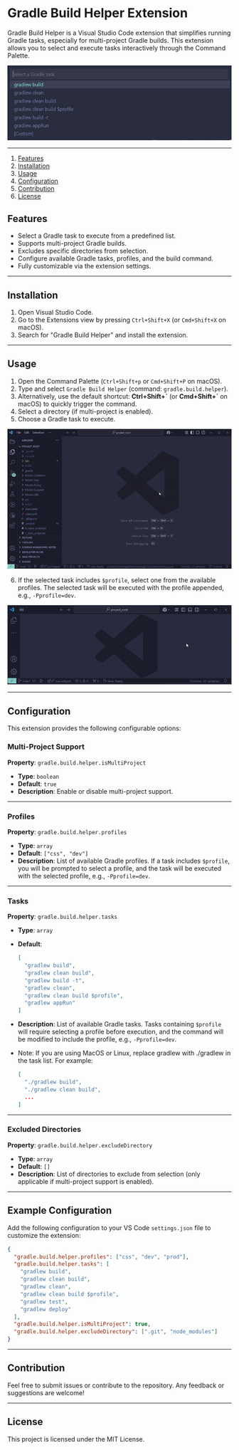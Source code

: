 # Gradle Build Helper Extension

Gradle Build Helper is a Visual Studio Code extension that simplifies running Gradle tasks, especially for multi-project Gradle builds. This extension allows you to select and execute tasks interactively through the Command Palette.

![Gradle Build Helper Screenshot](https://raw.githubusercontent.com/hwantage/gradle-build-helper/refs/heads/main/images/screenshot.png)

---

1. [Features](#features)
2. [Installation](#installation)
3. [Usage](#usage)
4. [Configuration](#configuration)
5. [Contribution](#contribution)
6. [License](#license)


## Features

- Select a Gradle task to execute from a predefined list.
- Supports multi-project Gradle builds.
- Excludes specific directories from selection.
- Configure available Gradle tasks, profiles, and the build command.
- Fully customizable via the extension settings.

---

## Installation

1. Open Visual Studio Code.
2. Go to the Extensions view by pressing `Ctrl+Shift+X` (or `Cmd+Shift+X` on macOS).
3. Search for "Gradle Build Helper" and install the extension.

---

## Usage

1. Open the Command Palette (`Ctrl+Shift+p` or `Cmd+Shift+P` on macOS).
2. Type and select `Gradle Build Helper` (command: `gradle.build.helper`).
3. Alternatively, use the default shortcut: **Ctrl+Shift+\`** (or **Cmd+Shift+\`** on macOS) to quickly trigger the command.
4. Select a directory (if multi-project is enabled).
5. Choose a Gradle task to execute.

![Gradle Build Helper Showcase](https://raw.githubusercontent.com/hwantage/gradle-build-helper/refs/heads/main/images/showcase.gif)

6. If the selected task includes `$profile`, select one from the available profiles. The selected task will be executed with the profile appended, e.g., `-Pprofile=dev`.

![Gradle Build Helper Showcase with profile](https://raw.githubusercontent.com/hwantage/gradle-build-helper/refs/heads/main/images/showcase_profile.gif)

---

## Configuration

This extension provides the following configurable options:

### Multi-Project Support
**Property**: `gradle.build.helper.isMultiProject`

- **Type**: `boolean`
- **Default**: `true`
- **Description**: Enable or disable multi-project support.

---

### Profiles
**Property**: `gradle.build.helper.profiles`

- **Type**: `array`
- **Default**: `["css", "dev"]`
- **Description**: List of available Gradle profiles. If a task includes `$profile`, you will be prompted to select a profile, and the task will be executed with the selected profile, e.g., `-Pprofile=dev`.

---

### Tasks
**Property**: `gradle.build.helper.tasks`

- **Type**: `array`
- **Default**:
  ```json
  [
    "gradlew build",
    "gradlew clean build",
    "gradlew build -t",
    "gradlew clean",
    "gradlew clean build $profile",
    "gradlew appRun"
  ]
  ```
- **Description**: List of available Gradle tasks. Tasks containing `$profile` will require selecting a profile before execution, and the command will be modified to include the profile, e.g., `-Pprofile=dev`.

- Note: If you are using MacOS or Linux, replace gradlew with ./gradlew in the task list. For example:

  ```json
  [
    "./gradlew build",
    "./gradlew clean build",
    ...
  ]
  ```
---

### Excluded Directories
**Property**: `gradle.build.helper.excludeDirectory`

- **Type**: `array`
- **Default**: `[]`
- **Description**: List of directories to exclude from selection (only applicable if multi-project support is enabled).

---

## Example Configuration
Add the following configuration to your VS Code `settings.json` file to customize the extension:

```json
{
  "gradle.build.helper.profiles": ["css", "dev", "prod"],
  "gradle.build.helper.tasks": [
    "gradlew build",
    "gradlew clean build",
    "gradlew clean",
    "gradlew clean build $profile",
    "gradlew test",
    "gradlew deploy"
  ],
  "gradle.build.helper.isMultiProject": true,
  "gradle.build.helper.excludeDirectory": [".git", "node_modules"]
}
```

---

## Contribution
Feel free to submit issues or contribute to the repository. Any feedback or suggestions are welcome!

---

## License
This project is licensed under the MIT License.

